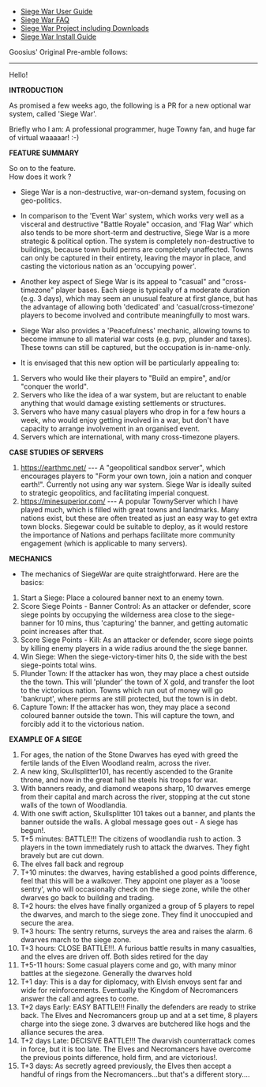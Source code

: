 * [Siege War User Guide](https://github.com/TownyAdvanced/Towny/wiki/Siege-War-User-Guide)
* [Siege War FAQ](https://github.com/TownyAdvanced/Towny/wiki/Siege-War-FAQ)
* [Siege War Project including Downloads](https://github.com/TownyAdvanced/Towny/projects/10)
* [Siege War Install Guide](https://github.com/TownyAdvanced/Towny/wiki/Siege-War-Installation)

Goosius' Original Pre-amble follows:

----
Hello!

**INTRODUCTION**

As promised a few weeks ago, the following is a PR for a new optional war system,
called 'Siege War'.

Briefly who I am: A professional programmer, huge Towny fan, and huge far of virtual waaaaar! :-)

**FEATURE SUMMARY**

So on to the feature.  
How does it work ? 

- Siege War is a non-destructive, war-on-demand system, focusing on geo-politics.

- In comparison to the 'Event War' system, which works very well as a visceral and destructive "Battle Royale" occasion, and 'Flag War' which also tends to be more short-term and destructive, Siege War is a more strategic & political option. The system is completely non-destructive to buildings, because town build perms are completely unaffected. Towns can only be captured in their entirety, leaving the mayor in place, and casting the victorious nation as an 'occupying power'. 

- Another key aspect of Siege War is its appeal to "casual" and "cross-timezone" player bases.  Each siege is typically of a moderate duration (e.g. 3 days), which may seem an unusual feature at first glance, but has the advantage of allowing both 'dedicated' and  'casual/cross-timezone' players to become involved and contribute meaningfully to most wars. 

- Siege War also provides a 'Peacefulness' mechanic, allowing towns to become immune to all material war costs (e.g. pvp, plunder and taxes). These towns can still be captured, but the occupation is in-name-only.

- It is envisaged that this new option will be particularly appealing to:
1. Servers who would like their players to "Build an empire", and/or "conquer the world".
2. Servers who like the idea of a war system, but are reluctant to enable anything that would damage existing settlements or structures.
3. Servers who have many casual players who drop in for a few hours a week, who would enjoy getting involved in a war, but don't have capacity to arrange involvement in an organised event.
4. Servers which are international, with many cross-timezone players.

**CASE STUDIES OF SERVERS**

1. https://earthmc.net/   --- A "geopolitical sandbox server", which encourages players to "Form your own town, join a nation and conquer earth!". Currently not using any war system. Siege War is ideally suited to strategic geopolitics, and facilitating imperial conquest.
2. https://minesuperior.com/ --- A popular TownyServer which I have played much, which is filled with great towns and landmarks. Many nations exist, but these are often treated as just an easy way to get extra town blocks. Siegewar could be suitable to deploy, as it would restore the importance of Nations and perhaps facilitate more community engagement (which is applicable to many servers).

**MECHANICS**

- The mechanics of SiegeWar are quite straightforward. Here are the basics:

1. Start a Siege:   Place a coloured banner next to an enemy town.
2. Score Siege Points - Banner Control:   As an attacker or defender, score siege points by  occupying the wilderness area close to the siege-banner for 10 mins, thus 'capturing' the banner, and getting automatic point increases after that.
3. Score Siege Points - Kill:  As an attacker or defender, score siege points by killing enemy players in a wide radius around the the siege banner.
4. Win Siege:   When the siege-victory-timer hits 0, the side with the best siege-points total wins.
5. Plunder Town:   If the attacker has won, they may place a chest outside the the town. This will 'plunder' the town of X gold, and transfer the loot to the victorious nation. Towns which run out of money will go 'bankrupt', where perms are still protected, but the town is in debt.
6. Capture Town:   If the attacker has won, they may place a second coloured banner outside  the town. This will capture the town, and forcibly add it to the victorious nation.

**EXAMPLE OF A SIEGE**

1. For ages, the nation of the Stone Dwarves has eyed with greed the fertile lands of the Elven Woodland realm, across the river.
2. A new king, Skullsplitter101, has recently ascended to the Granite throne, and now in the great hall he steels his troops for war.
3. With banners ready, and diamond weapons sharp, 10 dwarves emerge from their capital and march across the river, stopping at the cut stone walls of the town of Woodlandia.
4. With one swift action, Skullsplitter 101 takes out a banner, and plants the banner outside the walls. A global message goes out - A siege has begun!.
5. T+5 minutes: BATTLE!!! The citizens of woodlandia  rush to action. 3 players in the town immediately rush to attack the dwarves. They fight bravely but are cut down.
6. The elves fall back and regroup
7. T+10 minutes: the dwarves, having established a good points difference, feel that this will be a walkover. They appoint one player as a 'loose sentry', who will occasionally check on the siege zone, while the other dwarves go back to building and trading.
8. T+2 hours:  the elves have finally organized a group of 5 players to repel the dwarves, and march to the siege zone. They find it unoccupied and secure the area.
9. T+3 hours: The sentry returns, surveys the area and raises the alarm. 6 dwarves march to the siege zone.
10. T+3 hours: CLOSE BATTLE!!!. A furious battle results in many casualties, and the elves are driven off. Both sides retired for the day
11. T+5-11 hours: Some casual players come and go, with many minor battles at the siegezone. Generally the dwarves hold
12. T+1 day:  This is a day for diplomacy, with Elvish envoys sent far and wide for reinforcements.
Eventually the Kingdom of Necromancers answer the call and agrees to come.
13. T+2 days Early:  EASY BATTLE!!! Finally the defenders are ready to strike back.   The Elves and Necromancers group up and at a set time, 8 players charge into the siege zone. 3 dwarves are butchered like hogs and the alliance secures the area.
14. T+2 days Late:  DECISIVE BATTLE!!! The dwarvish counterrattack comes in force, but it is too late. The Elves and Necromancers have overcome the previous points difference, hold firm, and are victorious!.
15. T+3 days:  As secretly agreed previously, the Elves then accept a handful of rings from the Necromancers...but that's a different story....
